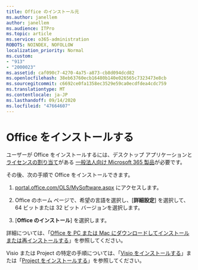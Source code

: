 ```yaml
---
title: Office のインストール元
ms.author: janellem
author: janellem
ms.audience: ITPro
ms.topic: article
ms.service: o365-administration
ROBOTS: NOINDEX, NOFOLLOW
localization_priority: Normal
ms.custom:
- "913"
- "2000023"
ms.assetid: caf090c7-4270-4a75-a873-cb8d094dcd82
ms.openlocfilehash: 38eb63760ecb16480b140e026565c7323473e8cb
ms.sourcegitcommit: c6692ce0fa1358ec3529e59ca0ecdfdea4cdc759
ms.translationtype: MT
ms.contentlocale: ja-JP
ms.lasthandoff: 09/14/2020
ms.locfileid: "47664607"
---
```

# <a name="install-office"></a>Office をインストールする

ユーザーが Office をインストールするには、デスクトップ アプリケーションと[ライセンスの割り当て](https://docs.microsoft.com/microsoft-365/admin/add-users/add-users)がある [一般法人向け Microsoft 365 製品](https://support.office.com/article/f8ab5e25-bf3f-4a47-b264-174b1ee925fd?wt.mc_id=Alchemy_ClientDIA)が必要です。
  
その後、次の手順で Office をインストールできます。
  
1. [portal.office.com/OLS/MySoftware.aspx](https://portal.office.com/OLS/MySoftware.aspx) にアクセスします。

2. Office のホーム ページで、希望の言語を選択し、[**詳細設定**] を選択して、64 ビットまたは 32 ビット バージョンを選択します。

3. [**Office のインストール**] を選択します。

詳細については、「[Office を PC または Mac にダウンロードしてインストールまたは再インストールする](https://support.office.com/article/4414eaaf-0478-48be-9c42-23adc4716658?wt.mc_id=Alchemy_ClientDIA)」を参照してください。
  
Visio または Project の特定の手順については、「[Visio をインストールする](https://support.office.com/article/f98f21e3-aa02-4827-9167-ddab5b025710)」または「[Project をインストールする](https://support.office.com/article/7059249b-d9fe-4d61-ab96-5c5bf435f281)」を参照してください。
